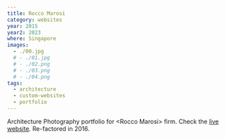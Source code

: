 ```yaml
---
title: Rocco Marosi
category: websites
year: 2015
year2: 2023
where: Singapore
images:
  - ./00.jpg
  # - ./01.jpg
  # - ./02.png
  # - ./03.png
  # - ./04.png
tags:
  - architecture
  - custom-websites
  - portfolio
---
```


Architecture Photography portfolio for &lt;Rocco Marosi&gt; firm.
Check the [live website](https://roccomarosi.com?source=rokma.com).
Re-factored in 2016.
